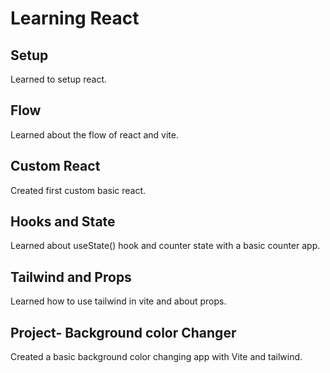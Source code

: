 # Learning React

## Setup
Learned to setup react.

## Flow
Learned about the flow of react and vite.

## Custom React
Created first custom basic react.

## Hooks and State
Learned about useState() hook and counter state with a basic counter app.

## Tailwind and Props
Learned how to use tailwind in vite and about props.

## Project- Background color Changer
Created a basic background color changing app with Vite and tailwind.
